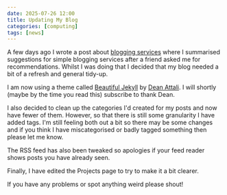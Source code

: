 ```yaml
---
date: 2025-07-26 12:00
title: Updating My Blog
categories: [computing]
tags: [news]
---
```


A few days ago I wrote a post about [blogging services](/2025-07-23-simple-blogging/) where I summarised suggestions for simple blogging services after a friend asked me for recommendations. Whilst I was doing that I decided that my blog needed a bit of a refresh and general tidy-up.

I am now using a theme called [Beautiful Jekyll](https://beautifuljekyll.com/) by [Dean Attali](https://deanattali.com/). I will shortly (maybe by the time you read this) subscribe to thank Dean.

I also decided to clean up the categories I'd created for my posts and now have fewer of them. However, so that there is still some granularity I have added tags. I'm still feeling both out a bit so there may be some changes and if you think I have miscategorised or badly tagged something then please let me know.

The RSS feed has also been tweaked so apologies if your feed reader shows posts you have already seen.

Finally, I have edited the Projects page to try to make it a bit clearer.

If you have any problems or spot anything weird please shout!
